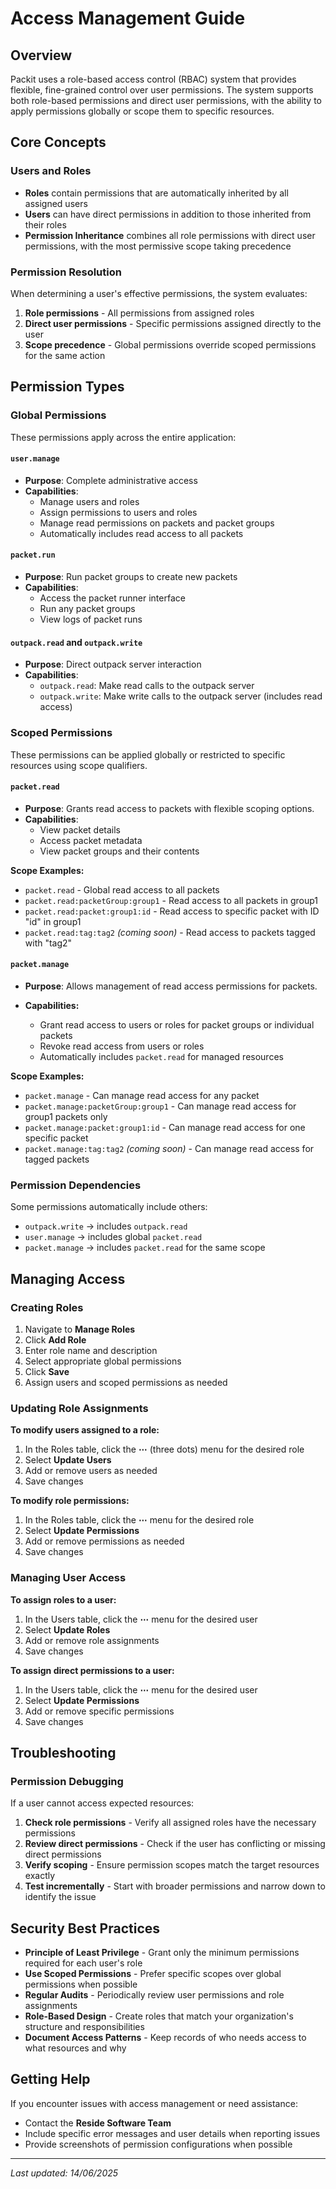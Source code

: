 # Access Management Guide

## Overview

Packit uses a role-based access control (RBAC) system that provides flexible, fine-grained control over user permissions. The system supports both role-based permissions and direct user permissions, with the ability to apply permissions globally or scope them to specific resources.

## Core Concepts

### Users and Roles

- **Roles** contain permissions that are automatically inherited by all assigned users
- **Users** can have direct permissions in addition to those inherited from their roles
- **Permission Inheritance** combines all role permissions with direct user permissions, with the most permissive scope taking precedence

### Permission Resolution

When determining a user's effective permissions, the system evaluates:

1. **Role permissions** - All permissions from assigned roles
2. **Direct user permissions** - Specific permissions assigned directly to the user
3. **Scope precedence** - Global permissions override scoped permissions for the same action

## Permission Types

### Global Permissions

These permissions apply across the entire application:

#### `user.manage`

- **Purpose**: Complete administrative access
- **Capabilities**:
  - Manage users and roles
  - Assign permissions to users and roles
  - Manage read permissions on packets and packet groups
  - Automatically includes read access to all packets

#### `packet.run`

- **Purpose**: Run packet groups to create new packets
- **Capabilities**:
  - Access the packet runner interface
  - Run any packet groups
  - View logs of packet runs

#### `outpack.read` and `outpack.write`

- **Purpose**: Direct outpack server interaction
- **Capabilities**:
  - `outpack.read`: Make read calls to the outpack server
  - `outpack.write`: Make write calls to the outpack server (includes read access)

### Scoped Permissions

These permissions can be applied globally or restricted to specific resources using scope qualifiers.

#### `packet.read`

- **Purpose**: Grants read access to packets with flexible scoping options.
- **Capabilities**:
  - View packet details
  - Access packet metadata
  - View packet groups and their contents

**Scope Examples:**

- `packet.read` - Global read access to all packets
- `packet.read:packetGroup:group1` - Read access to all packets in group1
- `packet.read:packet:group1:id` - Read access to specific packet with ID "id" in group1
- `packet.read:tag:tag2` *(coming soon)* - Read access to packets tagged with "tag2"

#### `packet.manage`

- **Purpose**: Allows management of read access permissions for packets.

- **Capabilities:**

  - Grant read access to users or roles for packet groups or individual packets
  - Revoke read access from users or roles
  - Automatically includes `packet.read` for managed resources

**Scope Examples:**

- `packet.manage` - Can manage read access for any packet
- `packet.manage:packetGroup:group1` - Can manage read access for group1 packets only
- `packet.manage:packet:group1:id` - Can manage read access for one specific packet
- `packet.manage:tag:tag2` *(coming soon)* - Can manage read access for tagged packets

### Permission Dependencies

Some permissions automatically include others:

- `outpack.write` → includes `outpack.read`
- `user.manage` → includes global `packet.read`
- `packet.manage` → includes `packet.read` for the same scope

## Managing Access

### Creating Roles

1. Navigate to **Manage Roles**
2. Click **Add Role**
3. Enter role name and description
4. Select appropriate global permissions
5. Click **Save**
6. Assign users and scoped permissions as needed

### Updating Role Assignments

**To modify users assigned to a role:**

1. In the Roles table, click the **⋯** (three dots) menu for the desired role
2. Select **Update Users**
3. Add or remove users as needed
4. Save changes

**To modify role permissions:**

1. In the Roles table, click the **⋯** menu for the desired role
2. Select **Update Permissions**
3. Add or remove permissions as needed
4. Save changes

### Managing User Access

**To assign roles to a user:**

1. In the Users table, click the **⋯** menu for the desired user
2. Select **Update Roles**
3. Add or remove role assignments
4. Save changes

**To assign direct permissions to a user:**

1. In the Users table, click the **⋯** menu for the desired user
2. Select **Update Permissions**
3. Add or remove specific permissions
4. Save changes

## Troubleshooting

### Permission Debugging

If a user cannot access expected resources:

1. **Check role permissions** - Verify all assigned roles have the necessary permissions
2. **Review direct permissions** - Check if the user has conflicting or missing direct permissions
3. **Verify scoping** - Ensure permission scopes match the target resources exactly
4. **Test incrementally** - Start with broader permissions and narrow down to identify the issue

## Security Best Practices

- **Principle of Least Privilege** - Grant only the minimum permissions required for each user's role
- **Use Scoped Permissions** - Prefer specific scopes over global permissions when possible
- **Regular Audits** - Periodically review user permissions and role assignments
- **Role-Based Design** - Create roles that match your organization's structure and responsibilities
- **Document Access Patterns** - Keep records of who needs access to what resources and why

## Getting Help

If you encounter issues with access management or need assistance:

- Contact the **Reside Software Team**
- Include specific error messages and user details when reporting issues
- Provide screenshots of permission configurations when possible

---

*Last updated: 14/06/2025*
